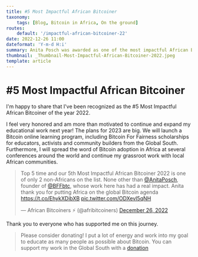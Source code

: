 ```yaml
---
title: #5 Most Impactful African Bitcoiner
taxonomy:
    tags: [Blog, Bitcoin in Africa, On the ground]
routes:
    default: '/impactful-african-bitcoiner-22'
date: 2022-12-26 11:00
dateformat: 'Y-m-d H:i'
summary: Anita Posch was awarded as one of the most impactful African Bitcoiners of the year 2022.
thumbnail: _Thumbnail-Most-Impactful-African-Bitcoiner-2022.jpeg
template: article
---
```


# #5 Most Impactful African Bitcoiner

I'm happy to share that I've been recognized as the #5 Most Impactful African Bitcoiner of the year 2022. 

I feel very honored and am more than motivated to continue and expand my educational work next year! The plans for 2023 are big. We will launch a Bitcoin online learning program, including Bitcoin For Fairness scholarships for educators, activists and community builders from the Global South. Furthermore, I will spread the word of Bitcoin adoption in Africa at several conferences around the world and continue my grassroot work with local African communities.

<blockquote class="twitter-tweet"><p lang="en" dir="ltr">Top 5 time and our 5th Most Impactful African Bitcoiner 2022 is one of only 2 non-Africans on the list. None other than <a href="https://twitter.com/AnitaPosch?ref_src=twsrc%5Etfw">@AnitaPosch</a>, founder of <a href="https://twitter.com/BFFbtc?ref_src=twsrc%5Etfw">@BFFbtc</a>, whose work here has had a real impact. Anita thank you for putting Africa on the global Bitcoin agenda <a href="https://t.co/EhykXDibXB">https://t.co/EhykXDibXB</a> <a href="https://t.co/ODXevI5qNH">pic.twitter.com/ODXevI5qNH</a></p>&mdash; African Bitcoiners ⚡ (@afribitcoiners) <a href="https://twitter.com/afribitcoiners/status/1607342564641832962?ref_src=twsrc%5Etfw">December 26, 2022</a></blockquote> <script async src="https://platform.twitter.com/widgets.js" charset="utf-8"></script>

Thank you to everyone who has supported me on this journey.

> Please consider donating! 
> I put a lot of energy and work into my goal to educate as many people as possible about Bitcoin. You can support my work in the Global South with a [donation](https://anitaposch.com/donate)

